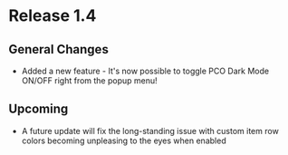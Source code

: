 # Release 1.4

## General Changes
- Added a new feature - It's now possible to toggle PCO Dark Mode ON/OFF right from the popup menu! 

## Upcoming 
- A future update will fix the long-standing issue with custom item row colors becoming unpleasing to the eyes when enabled
